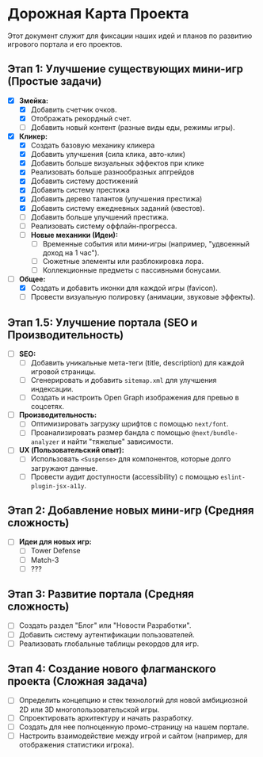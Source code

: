 # Дорожная Карта Проекта

Этот документ служит для фиксации наших идей и планов по развитию игрового портала и его проектов.

## Этап 1: Улучшение существующих мини-игр (Простые задачи)

- [x] **Змейка:**
  - [x] Добавить счетчик очков.
  - [x] Отображать рекордный счет.
  - [ ] Добавить новый контент (разные виды еды, режимы игры).
- [x] **Кликер:**
  - [x] Создать базовую механику кликера
  - [x] Добавить улучшения (сила клика, авто-клик)
  - [x] Добавить больше визуальных эффектов при клике
  - [x] Реализовать больше разнообразных апгрейдов
  - [x] Добавить систему достижений
  - [x] Добавить систему престижа
  - [x] Добавить дерево талантов (улучшения престижа)
  - [x] Добавить систему ежедневных заданий (квестов).
  - [ ] Добавить больше улучшений престижа.
  - [ ] Реализовать систему оффлайн-прогресса.
  - [ ] **Новые механики (Идеи):**
    - [ ] Временные события или мини-игры (например, "удвоенный доход на 1 час").
    - [ ] Сюжетные элементы или разблокировка лора.
    - [ ] Коллекционные предметы с пассивными бонусами.
- [ ] **Общее:**
  - [x] Создать и добавить иконки для каждой игры (favicon).
  - [ ] Провести визуальную полировку (анимации, звуковые эффекты).

## Этап 1.5: Улучшение портала (SEO и Производительность)

- [ ] **SEO:**
  - [ ] Добавить уникальные мета-теги (title, description) для каждой игровой страницы.
  - [ ] Сгенерировать и добавить `sitemap.xml` для улучшения индексации.
  - [ ] Создать и настроить Open Graph изображения для превью в соцсетях.
- [ ] **Производительность:**
  - [ ] Оптимизировать загрузку шрифтов с помощью `next/font`.
  - [ ] Проанализировать размер бандла с помощью `@next/bundle-analyzer` и найти "тяжелые" зависимости.
- [ ] **UX (Пользовательский опыт):**
  - [ ] Использовать `<Suspense>` для компонентов, которые долго загружают данные.
  - [ ] Провести аудит доступности (accessibility) с помощью `eslint-plugin-jsx-a11y`.

## Этап 2: Добавление новых мини-игр (Средняя сложность)

- [ ] **Идеи для новых игр:**
  - [ ] Tower Defense
  - [ ] Match-3
  - [ ] ???

## Этап 3: Развитие портала (Средняя сложность)

- [ ] Создать раздел "Блог" или "Новости Разработки".
- [ ] Добавить систему аутентификации пользователей.
- [ ] Реализовать глобальные таблицы рекордов для игр.

## Этап 4: Создание нового флагманского проекта (Сложная задача)

- [ ] Определить концепцию и стек технологий для новой амбициозной 2D или 3D многопользовательской игры.
- [ ] Спроектировать архитектуру и начать разработку.
- [ ] Создать для нее полноценную промо-страницу на нашем портале.
- [ ] Настроить взаимодействие между игрой и сайтом (например, для отображения статистики игрока). 